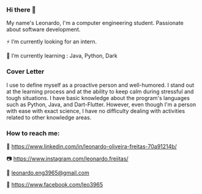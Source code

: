 ### Hi there 👋
My name's Leonardo, I'm a computer engineering student. Passionate about software development.

⚡ I’m currently looking for an intern. 

:notebook_with_decorative_cover: I’m currently learning : Java, Python, Dark

### Cover Letter
I use to define myself as a proactive person and well-humored. I stand out at the learning process and at the ability
to keep calm during stressful and tough situations. I have basic knowledge about the program's languages such as
Python, Java, and Dart-Flutter. However, even though I'm a person with ease with exact science,
I have no difficulty dealing with activities related to other knowledge areas. 

### How to reach me: 

:office: https://www.linkedin.com/in/leonardo-oliveira-freitas-70a91214b/

:camera: https://www.instagram.com/leonardo.freiitas/

:postbox: leonardo.eng3965@gmail.com

💬 https://www.facebook.com/leo3965
<!--
**Leo3965/Leo3965** is a ✨ _special_ ✨ repository because its `README.md` (this file) appears on your GitHub profile.

Here are some ideas to get you started:

- 🔭 I’m currently working on ...
- 🌱 I’m currently learning ...
- 👯 I’m looking to collaborate on ...
- 🤔 I’m looking for help with ...
- 💬 Ask me about ...
- 📫 How to reach me: ...
- 😄 Pronouns: ...
- ⚡ Fun fact: ...
-->
